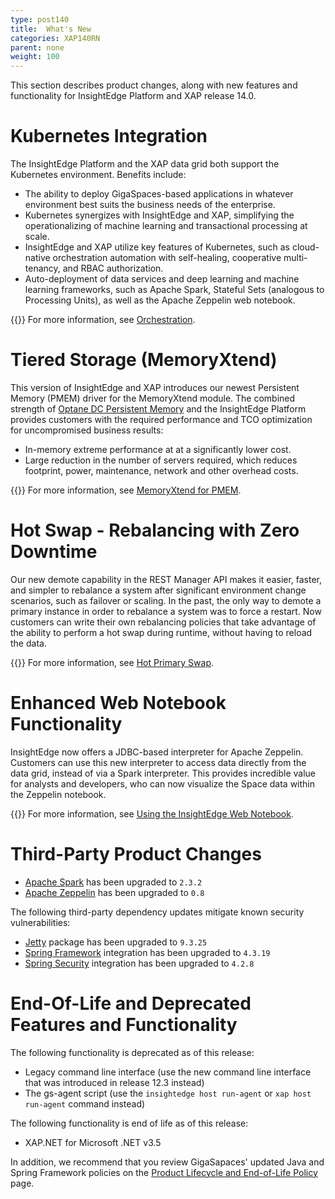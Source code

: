 ```yaml
---
type: post140
title:  What's New
categories: XAP140RN
parent: none
weight: 100
---
```


This section describes product changes, along with new features and functionality for InsightEdge Platform and XAP release 14.0.

# Kubernetes Integration

The InsightEdge Platform and the XAP data grid both support the Kubernetes environment. Benefits include:
 
- The ability to deploy GigaSpaces-based applications in whatever environment best suits the business needs of the enterprise.
- Kubernetes synergizes with InsightEdge and XAP, simplifying the operationalizing of machine learning and transactional processing at scale.
- InsightEdge and XAP utilize key features of Kubernetes, such as cloud-native orchestration automation with self-healing, cooperative multi-tenancy, and RBAC authorization.
- Auto-deployment of data services and deep learning and machine learning frameworks, such as Apache Spark, Stateful Sets (analogous to Processing Units), as well as the Apache Zeppelin web notebook.

{{<infosign>}} For more information, see [Orchestration](../admin/orchestration.html).

# Tiered Storage (MemoryXtend)

This version of InsightEdge and XAP introduces our newest Persistent Memory (PMEM) driver for the MemoryXtend module. The combined strength of [Optane DC Persistent Memory](https://newsroom.intel.com/editorials/re-architecting-data-center-memory-storage-hierarchy/) and the InsightEdge Platform provides customers with the required performance and TCO optimization for uncompromised business results: 

- In-memory extreme performance at at a significantly lower cost.
- Large reduction in the number of servers required, which reduces footprint, power, maintenance, network and other overhead costs.

{{<infosign>}} For more information, see [MemoryXtend for PMEM](../admin/memoryxtend-pmem.html).

# Hot Swap - Rebalancing with Zero Downtime

Our new demote capability in the REST Manager API makes it easier, faster, and simpler to rebalance a system after significant environment change scenarios, such as  failover or scaling. In the past, the only way to demote a primary instance in order to rebalance a system was to force a restart. Now customers can write their own rebalancing policies that take advantage of the ability to perform a hot swap during runtime, without having to reload the data.

{{<infosign>}} For more information, see [Hot Primary Swap](../admin/resource-load-balancing.html).

# Enhanced Web Notebook Functionality 

InsightEdge now offers a JDBC-based interpreter for Apache Zeppelin. Customers can use this new interpreter to access data directly from the data grid, instead of via a Spark interpreter. This provides incredible value for analysts and developers, who can now visualize the Space data within the Zeppelin notebook.

{{<infosign>}} For more information, see [Using the InsightEdge Web Notebook](../started/insightedge-zeppelin.html).

# Third-Party Product Changes

* [Apache Spark](https://spark.apache.org/) has been upgraded to `2.3.2`
* [Apache Zeppelin](https://zeppelin.apache.org/) has been upgraded to `0.8`

The following third-party dependency updates mitigate known security vulnerabilities:

* [Jetty](http://www.eclipse.org/jetty/) package has been upgraded to `9.3.25`
* [Spring Framework](https://projects.spring.io/spring-framework/) integration has been upgraded to `4.3.19`
* [Spring Security](http://projects.spring.io/spring-security/) integration has been upgraded to `4.2.8`

# End-Of-Life and Deprecated Features and Functionality

The following functionality is deprecated as of this release:

- Legacy command line interface (use the new command line interface that was introduced in release 12.3 instead)
- The gs-agent script (use the `insightedge host run-agent` or `xap host run-agent` command instead)

The following functionality is end of life as of this release:

- XAP.NET for Microsoft .NET v3.5

In addition, we recommend that you review GigaSapaces' updated Java and Spring Framework policies on the [Product Lifecycle and End-of-Life Policy](/release_notes/lifecycle.html) page.








